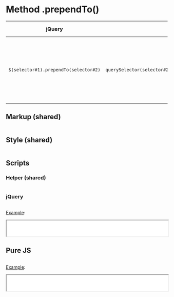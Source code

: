 # Method .prependTo()

| jQuery | JS | Description | API Reference |
|:--:|:--:|:--:|:--:|
| `$(selector#1).prependTo(selector#2)` | `querySelector(selector#2).prepend(querySelector(selector#1))` | **_Insert_** every element in the set of matched elements **_to the beginning of the target_**. | [api](https://api.jquery.com/prependTo/) |

## Markup (shared)

```html:example.html
```

## Style (shared)

```css:src/style.css
```

## Scripts

### Helper (shared)

```js:src/main.js
```

### jQuery

```js:src/jquery.js
```

[Example](example.html?jquery):

<iframe width="100%" height="50" src="example.html?jquery"></iframe>

## Pure JS

```js:src/pure.js
```

[Example](example.html?pure):

<iframe width="100%" height="50" src="example.html?pure"></iframe>
